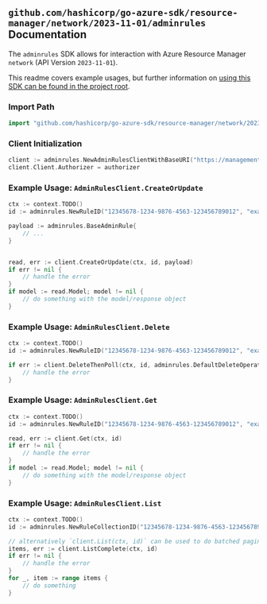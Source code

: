 
## `github.com/hashicorp/go-azure-sdk/resource-manager/network/2023-11-01/adminrules` Documentation

The `adminrules` SDK allows for interaction with Azure Resource Manager `network` (API Version `2023-11-01`).

This readme covers example usages, but further information on [using this SDK can be found in the project root](https://github.com/hashicorp/go-azure-sdk/tree/main/docs).

### Import Path

```go
import "github.com/hashicorp/go-azure-sdk/resource-manager/network/2023-11-01/adminrules"
```


### Client Initialization

```go
client := adminrules.NewAdminRulesClientWithBaseURI("https://management.azure.com")
client.Client.Authorizer = authorizer
```


### Example Usage: `AdminRulesClient.CreateOrUpdate`

```go
ctx := context.TODO()
id := adminrules.NewRuleID("12345678-1234-9876-4563-123456789012", "example-resource-group", "networkManagerName", "configurationName", "ruleCollectionName", "ruleName")

payload := adminrules.BaseAdminRule{
	// ...
}


read, err := client.CreateOrUpdate(ctx, id, payload)
if err != nil {
	// handle the error
}
if model := read.Model; model != nil {
	// do something with the model/response object
}
```


### Example Usage: `AdminRulesClient.Delete`

```go
ctx := context.TODO()
id := adminrules.NewRuleID("12345678-1234-9876-4563-123456789012", "example-resource-group", "networkManagerName", "configurationName", "ruleCollectionName", "ruleName")

if err := client.DeleteThenPoll(ctx, id, adminrules.DefaultDeleteOperationOptions()); err != nil {
	// handle the error
}
```


### Example Usage: `AdminRulesClient.Get`

```go
ctx := context.TODO()
id := adminrules.NewRuleID("12345678-1234-9876-4563-123456789012", "example-resource-group", "networkManagerName", "configurationName", "ruleCollectionName", "ruleName")

read, err := client.Get(ctx, id)
if err != nil {
	// handle the error
}
if model := read.Model; model != nil {
	// do something with the model/response object
}
```


### Example Usage: `AdminRulesClient.List`

```go
ctx := context.TODO()
id := adminrules.NewRuleCollectionID("12345678-1234-9876-4563-123456789012", "example-resource-group", "networkManagerName", "configurationName", "ruleCollectionName")

// alternatively `client.List(ctx, id)` can be used to do batched pagination
items, err := client.ListComplete(ctx, id)
if err != nil {
	// handle the error
}
for _, item := range items {
	// do something
}
```
